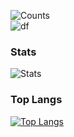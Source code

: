 ![Counts](https://komarev.com/ghpvc/?username=OceanFruit)<br>
![df](https://komarev.com/ghpvc/?username=OceanFruit)<br>

### Stats
![Stats](https://github-readme-stats.vercel.app/api?username=OceanFruit&show_icons=true) 

### Top Langs
[![Top Langs](https://github-readme-stats.vercel.app/api/top-langs/?username=OceanFruit)](https://github.com/OceanFruit)<br>
